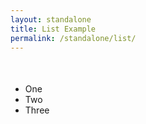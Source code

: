 ```yaml
---
layout: standalone
title: List Example
permalink: /standalone/list/
---
```

<!-- head -->
<link rel="stylesheet" href="{{site.katex}}/katex.min.css">
<link rel="stylesheet" href="{{site.highlightjs}}/styles/monokai-sublime.min.css">
<link rel="stylesheet" href="{{site.cdn}}{{site.version}}/quill.snow.css">
<style>
  .standalone-container {
    margin: 50px auto;
    width: 720px;
  }
  #snow-container {
    height: 350px;
  }
</style>
<!-- head -->
<div class="standalone-container">
  <div id="snow-container"><ul data-checked="false"><li>One</li><li>Two</li><li>Three</li></ul></div>
</div>
<!-- script -->
<script type="text/javascript" src="{{site.katex}}/katex.min.js"></script>
<script type="text/javascript" src="{{site.highlightjs}}/highlight.min.js"></script>
<script type="text/javascript" src="{{site.cdn}}{{site.version}}/{{site.quill}}"></script>
<script type="text/javascript">
  var quill = new Quill('#snow-container', {
    placeholder: 'Compose an epic...',
    modules: {
      toolbar: [
        [{ "list": "check" }, { "list": "bullet" }, { "list": "ordered" }]
      ]
    },
    theme: 'snow'
  });
</script>
<!-- script -->
